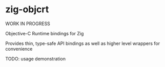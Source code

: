 # zig-objcrt

WORK IN PROGRESS

Objective-C Runtime bindings for Zig 

Provides thin, type-safe API bindings as well as higher level wrappers for convenience

TODO: usage demonstration
